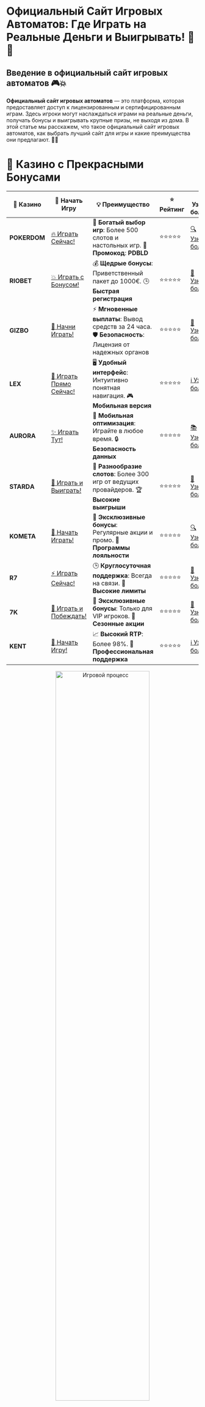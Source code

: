 # **Официальный Сайт Игровых Автоматов: Где Играть на Реальные Деньги и Выигрывать! 🎰💸**

## Введение в **официальный сайт игровых автоматов** 🎮💥

**Официальный сайт игровых автоматов** — это платформа, которая предоставляет доступ к лицензированным и сертифицированным играм. Здесь игроки могут наслаждаться играми на реальные деньги, получать бонусы и выигрывать крупные призы, не выходя из дома. В этой статье мы расскажем, что такое официальный сайт игровых автоматов, как выбрать лучший сайт для игры и какие преимущества они предлагают. 🚀🎯

# 🌟 Казино с Прекрасными Бонусами

| 🎲 **Казино** | 🔗 **Начать Игру** | 💡 **Преимущество** | ⭐ **Рейтинг** | 🔗 **Узнать больше** | 🆕 **Новая информация** |
|--------------|---------------------|---------------------|----------------|----------------------|-------------------------|
| **POKERDOM**  | [🔥 Играть Сейчас!](https://brandplay.link/4k77v2yx) | 🎉 **Богатый выбор игр**: Более 500 слотов и настольных игр. 🎁 **Промокод**: **PDBLD** | ⭐⭐⭐⭐⭐ | [🔍 Узнать больше](https://brandplay.link/4k77v2yx) | 🏆 **Победители турниров** получают эксклюзивные подарки! |
| **RIOBET**    | [💥 Играть с Бонусом!](https://brandplay.link/7xBLTPyj) | 💰 **Щедрые бонусы**: Приветственный пакет до 1000€. 🕒 **Быстрая регистрация** | ⭐⭐⭐⭐⭐ | [📖 Узнать больше](https://brandplay.link/7xBLTPyj) | 💬 **Поддержка 24/7** для комфортной игры в любое время! |
| **GIZBO**     | [🚀 Начни Играть!](https://brandplay.link/bprXw4YV) | ⚡ **Мгновенные выплаты**: Вывод средств за 24 часа. 🛡️ **Безопасность**: Лицензия от надежных органов | ⭐⭐⭐⭐⭐ | [📝 Узнать больше](https://brandplay.link/bprXw4YV) | 🔒 **SSL-шифрование** для максимальной безопасности данных игроков. |
| **LEX**       | [💎 Играть Прямо Сейчас!](https://brandplay.link/zW4hdDFV) | 🖥️ **Удобный интерфейс**: Интуитивно понятная навигация. 🎮 **Мобильная версия** | ⭐⭐⭐⭐⭐ | [ℹ️ Узнать больше](https://brandplay.link/zW4hdDFV) | 📱 **Поддержка всех мобильных устройств** для удобства игры в любом месте. |
| **AURORA**    | [✨ Играть Тут!](https://10trafic-stat2.com/click/668546556bcc6313411604bd/6766/13032/subaccount) | 📱 **Мобильная оптимизация**: Играйте в любое время. 🔒 **Безопасность данных** | ⭐⭐⭐⭐⭐ | [📚 Узнать больше](https://10trafic-stat2.com/click/668546556bcc6313411604bd/6766/13032/subaccount) | 🌍 **Международная лицензия** на деятельность в разных странах. |
| **STARDА**    | [🎉 Играть и Выиграть!](https://brandplay.link/fB7xwRFL) | 🎰 **Разнообразие слотов**: Более 300 игр от ведущих провайдеров. 🏆 **Высокие выигрыши** | ⭐⭐⭐⭐⭐ | [🔎 Узнать больше](https://brandplay.link/fB7xwRFL) | 🎉 **Ежемесячные турниры** с крупными призами! |
| **KOMETA**    | [🎁 Начать Играть!](https://brandplay.link/8ZymQJV8) | 🎁 **Эксклюзивные бонусы**: Регулярные акции и промо. 🔄 **Программы лояльности** | ⭐⭐⭐⭐⭐ | [🔍 Узнать больше](https://brandplay.link/8ZymQJV8) | 🌟 **Персонализированные предложения** для долгосрочных игроков. |
| **R7**        | [⚡ Играть Сейчас!](https://brandplay.link/bMd3Yjsw) | 🕒 **Круглосуточная поддержка**: Всегда на связи. 💸 **Высокие лимиты** | ⭐⭐⭐⭐⭐ | [📖 Узнать больше](https://brandplay.link/bMd3Yjsw) | 🎯 **Рейтинг игроков** для лучших участников. |
| **7K**        | [🎯 Играть и Побеждать!](https://brandplay.link/BvQyFShp) | 🌟 **Эксклюзивные бонусы**: Только для VIP игроков. 🎉 **Сезонные акции** | ⭐⭐⭐⭐⭐ | [📝 Узнать больше](https://brandplay.link/BvQyFShp) | 🥇 **Особые привилегии** для постоянных игроков. |
| **KENT**      | [🔑 Начать Игру!](https://brandplay.link/Fv2WP3js) | 📈 **Высокий RTP**: Более 98%. 💼 **Профессиональная поддержка** | ⭐⭐⭐⭐⭐ | [ℹ️ Узнать больше](https://brandplay.link/Fv2WP3js) | 💬 **Поддержка на нескольких языках** для удобства игроков. |

<div align="center"> <img src="https://i.pinimg.com/originals/1d/b3/25/1db325483acbe642c6d4e6fdd73a4988.gif" alt="Игровой процесс" width="70%"> </div>
---

# 🚀 Быстрые Выигрыши и Поддержка

| 🎲 **Казино** | 🔗 **Начать Игру** | 💡 **Преимущество** | ⭐ **Рейтинг** | 🔗 **Узнать больше** | 🆕 **Новая информация** |
|--------------|---------------------|---------------------|----------------|----------------------|-------------------------|
| **GAMA**      | [🎯 Играть Прямо Сейчас!](https://brandplay.link/j6NMKsDz) | 🔍 **Интуитивный интерфейс**: Легкость использования. 🏅 **Престижные турниры** | ⭐⭐⭐⭐☆ | [🔎 Узнать больше](https://brandplay.link/j6NMKsDz) | 🏆 **Турниры с большими призами** каждый месяц. |
| **ONION**     | [💥 Играть и Выигрывать!](https://brandplay.link/zBGRVpQ9) | 🤑 **Низкие ставки**: Идеально для начинающих. 🔄 **Быстрые выводы** | ⭐⭐⭐⭐☆ | [🔍 Узнать больше](https://brandplay.link/zBGRVpQ9) | 🎮 **Казино для новичков** с простыми правилами. |
| **ЧЕМПИОН**   | [🏅 Играть в Турнире!](https://temon-gter.cfd/go/lRq?p80412p304504pcc44t17455) | 🏅 **Лояльная программа**: Награды за активность. 🎁 **Ежемесячные бонусы** | ⭐⭐⭐⭐☆ | [📖 Узнать больше](https://temon-gter.cfd/go/lRq?p80412p304504pcc44t17455) | 🥇 **Турниры и лояльность** — каждый шаг вознаграждается. |
| **VAVADA**    | [🚀 Играть Без Ожидания!](https://vavadapartner.pro/?promo=ea5c9275-6854-4505-94fc-95ab18221945-linkb2) | 🚀 **Быстрая регистрация**: Начните играть мгновенно. 🔐 **Безопасные транзакции** | ⭐⭐⭐⭐☆ | [📝 Узнать больше](https://vavadapartner.pro/?promo=ea5c9275-6854-4505-94fc-95ab18221945-linkb2) | 🏆 **Программа для новых игроков** с бонусами за регистрацию. |
| **FRIENDS**   | [🎉 Играть и Развлекаться!](https://gofriends.mba/linkb2) | 🤝 **Социальные игры**: Играйте с друзьями. 🌐 **Мультиплатформенность** | ⭐⭐⭐⭐☆ | [ℹ️ Узнать больше](https://gofriends.mba/linkb2) | 🎮 **Играйте с друзьями** и зарабатывайте бонусы за совместные действия. |
| **1WIN**      | [⚡ Играть и Выигрывать!](https://brandplay.link/smXVpBbG) | 🏆 **Спортивные ставки**: Широкий выбор видов спорта. 💵 **Высокие коэффициенты** | ⭐⭐⭐⭐☆ | [📚 Узнать больше](https://brandplay.link/smXVpBbG) | ⚽ **Бонусы на спортивные ставки** для активных игроков. |
| **DRIP**      | [💥 Играть Сразу!](https://drp-ircp01.com/c07e6a3db) | 🌐 **Инновационные игры**: Новейшие игровые технологии. 🛡️ **Высокая безопасность** | ⭐⭐⭐⭐☆ | [🔎 Узнать больше](https://drp-ircp01.com/c07e6a3db) | 🔧 **Инновационные функции** для удобства игры. |
| **JOYCASINO** | [🎰 Играть И Побеждать!](https://rpc30.call2me.pro/?/ru/registration?apkpop=0&partner=p24970p3291217pc98f) | 🎁 **Приятные бонусы**: Ежедневные акции и подарки. 🕹️ **Разнообразие игр** | ⭐⭐⭐⭐☆ | [🔍 Узнать больше](https://rpc30.call2me.pro/?/ru/registration?apkpop=0&partner=p24970p3291217pc98f) | 🎉 **Щедрые фриспины** для новых игроков. |
| **PLAYFORTUNA** | [🔥 Играть С Бонусом!](https://fortunapromo.net/alt/playfortuna/registration?0dc4a9362a71feb7e3f165fb8e766f70) | 🎉 **Регулярные акции**: Бонусы, фриспины и многое другое. 🏅 **Турниры** | ⭐⭐⭐⭐☆ | [📚 Узнать больше](https://fortunapromo.net/alt/playfortuna/registration?0dc4a9362a71feb7e3f165fb8e766f70) | 🎯 **Выгодные предложения** на популярные игры. |
| **SYKAA**     | [💸 Играть Сейчас!](https://s-two-way.com/?source=linkb2&pid=30697) | 💸 **Доступные ставки**: Идеально для новичков. 🎁 **Щедрые бонусы** | ⭐⭐⭐⭐☆ | [🔍 Узнать больше](https://s-two-way.com/?source=linkb2&pid=30697) | 💥 **Акции с большими бонусами** для новичков и опытных игроков. |

<div align="center"> <img src="https://schaeffers-cdn.s3.amazonaws.com/images/default-source/schaeffers-cdn-images/default-images/sectors/bigstock-casino-gambling-concept-with-f-369012793.jpg?sfvrsn=493ad806_4" alt="Игровой процесс" width="70%"> </div>
---

# 💸 Казино с Привлекательными Программами Лояльности

| 🎲 **Казино** | 🔗 **Начать Игру** | 💡 **Преимущество** | ⭐ **Рейтинг** | 🔗 **Узнать больше** | 🆕 **Новая информация** |
|--------------|---------------------|---------------------|----------------|----------------------|-------------------------|
| **KOMETA**    | [🎯 Начни Играть!](https://brandplay.link/8ZymQJV8) | 🎁 **Эксклюзивные бонусы**: Регулярные акции и промо. 🔄 **Программы лояльности** | ⭐⭐⭐⭐⭐ | [🔍 Узнать больше](https://brandplay.link/8ZymQJV8) | 🌟 **Персонализированные предложения** для долгосрочных игроков. |
| **1Xslots**   | [🏅 Играть Прямо Сейчас!](https://brandplay.link/hSB1khtr) | 🎉 **Множество акций**: Еженедельные бонусы и турниры. 🛡️ **Безопасность** | ⭐⭐⭐⭐⭐ | [📚 Узнать больше](https://brandplay.link/hSB1khtr) | 🏅 **Награды за активность**: участники программы лояльности получают специальные привилегии. |
| **R7**        | [🚀 Играть Сейчас!](https://brandplay.link/bMd3Yjsw) | 🕒 **Круглосуточная поддержка**: Всегда на связи. 💸 **Высокие лимиты** | ⭐⭐⭐⭐⭐ | [📖 Узнать больше](https://brandplay.link/bMd3Yjsw) | 💬 **VIP-поддержка** для постоянных игроков с приоритетом. |

<div align="center"> <img src="https://i.pinimg.com/originals/1d/b3/25/1db325483acbe642c6d4e6fdd73a4988.gif" alt="Игровой процесс" width="70%"> </div>
---

---

## Что такое **официальный сайт игровых автоматов**? 🧐💡

**Официальный сайт игровых автоматов** — это интернет-ресурс, где представлены только лицензированные и сертифицированные игровые автоматы. Такие сайты предлагают игрокам безопасную среду для игры с настоящими ставками и возможностью получения реальных выигрышей. Кроме того, они гарантируют честность игры и защиту данных пользователей. 🎰💥

### Основные характеристики **официального сайта игровых автоматов** 📝✅

1. **Лицензия и безопасность**: Официальные сайты имеют лицензии от авторитетных регуляторов, что гарантирует безопасность данных и честность игр.
2. **Широкий выбор слотов**: На официальных сайтах представлены игровые автоматы от ведущих провайдеров с различными темами и бонусами.
3. **Бонусы и акции**: Множество бонусных предложений для игроков, таких как приветственные бонусы, бесплатные спины и акции.
4. **Методы пополнения и вывода средств**: Официальные сайты предлагают безопасные способы пополнения счета и вывода средств, включая банковские карты, электронные кошельки и криптовалюты.

---

## Преимущества **официального сайта игровых автоматов** 🏅💰

### 1. **Безопасность и честность игры** 🔒💡

Игры на **официальных сайтах игровых автоматов** проходят регулярную сертификацию и проверки, что гарантирует их честность. Также, такие сайты используют современные технологии шифрования для защиты данных пользователей.

### 2. **Щедрые бонусы и акции** 🎁🎉

На официальных сайтах часто предлагаются бонусы за регистрацию, бесплатные спины и другие привилегии для новых игроков. Эти бонусы помогают увеличить банкролл и дают больше шансов на выигрыш.

### 3. **Широкий выбор игровых автоматов** 🎰🌟

**Официальный сайт игровых автоматов** предлагает широкий ассортимент игр от самых популярных провайдеров, таких как **NetEnt**, **Microgaming**, **Play’n GO** и других. Вы найдете слоты на любой вкус: классические, видеослоты, слоты с прогрессивными джекпотами и многими другими функциями.

### 4. **Простой и удобный интерфейс** 🖥️📱

Официальные сайты игровых автоматов обычно имеют удобный и интуитивно понятный интерфейс. Вы можете легко найти нужные игры, а также пользоваться фильтрами для сортировки слотов по различным критериям.

---

## Как выбрать **официальный сайт игровых автоматов**? 🏆🎰

### 1. **Проверка лицензии и репутации** 🏢🌐

Перед тем как начать играть, убедитесь, что сайт имеет действующую лицензию от авторитетного регулятора, например, Malta Gaming Authority или UK Gambling Commission. Это гарантирует, что сайт работает по международным стандартам безопасности.

### 2. **Репутация и отзывы игроков** 📝⭐

Проверьте отзывы других игроков о сайте. Хорошая репутация и положительные отзывы говорят о том, что сайт предлагает качественные услуги и честные игры.

### 3. **Выбор слотов и провайдеров** 🎮💎

Ищите сайты, которые предлагают слоты от известных провайдеров с высокими RTP (возврат игроку). Это обеспечит вам лучшие шансы на выигрыш и качественные игры.

### 4. **Условия бонусов и акций** 📜🎁

Проверьте условия бонусов на сайте. Иногда казино предлагают заманчивые бонусы, но с высокими требованиями по отыгрышу. Выбирайте сайты с прозрачными условиями.

---

## Где найти **официальный сайт игровых автоматов**? 🏅💡

### 1. **Pokerdom** 🏆🎰

- **Лицензия**: Curacao eGaming
- **Особенности**: Приветственные бонусы, турниры и фриспины на слоты.
- **Методы пополнения**: Банковские карты, электронные кошельки, криптовалюты.

#### Преимущества:
- Большой выбор игровых автоматов.
- Частые акции и бонусы для игроков.
- Быстрые выплаты и безопасность данных.

---

### 2. **Riobet** 🎲💎

- **Лицензия**: Malta Gaming Authority
- **Особенности**: Множество слотов, прогрессивные джекпоты, бонусы за регистрацию.
- **Методы пополнения**: Visa, MasterCard, Skrill, Neteller.

#### Преимущества:
- Регулярные акции и бонусы без депозита.
- Высокие RTP на популярных слотах.
- Простой интерфейс и быстрая регистрация.

---

### 3. **Gizbo** 💸🎉

- **Лицензия**: UK Gambling Commission
- **Особенности**: Простой и удобный сайт, фриспины на популярные слоты.
- **Методы пополнения**: Банковские карты, электронные кошельки.

#### Преимущества:
- Множество предложений для новых игроков.
- Простой интерфейс и быстрые выплаты.
- Регулярные бонусы и акции.

---

### 4. **LEX** 🌟🎰

- **Лицензия**: Curacao eGaming
- **Особенности**: Множество бонусных предложений, поддержка криптовалют.
- **Методы пополнения**: Visa, MasterCard, Skrill.

#### Преимущества:
- Удобный интерфейс и быстрые выплаты.
- Высокие лимиты на депозиты и выводы.
- Множество игр от ведущих провайдеров.

---

### 5. **Aurora** 🏅💎

- **Лицензия**: Malta Gaming Authority
- **Особенности**: Привлекательные бонусы, мобильная версия сайта.
- **Методы пополнения**: PayPal, Visa, MasterCard.

#### Преимущества:
- Щедрые бонусы на депозиты.
- Простой и интуитивно понятный интерфейс.
- Высокие RTP на слоты и настольные игры.

---

### 6. **Starda** ✨🎰

- **Лицензия**: Curacao eGaming
- **Особенности**: Поддержка криптовалют, бонусы без депозита.
- **Методы пополнения**: Электронные кошельки, криптовалюты.

#### Преимущества:
- Быстрая обработка выплат.
- Множество акций и бонусов для постоянных игроков.
- Высокие лимиты на депозиты и выводы.

---

## Заключение: Играйте на **официальном сайте игровых автоматов** и выигрывайте без риска! 🎉💰

**Официальный сайт игровых автоматов** — это отличная возможность играть на реальные деньги в безопасной среде. Выбирайте проверенные казино с хорошей репутацией, получайте бонусы и наслаждайтесь азартом! Пусть удача будет на вашей стороне! 🍀🎰

---

## Часто задаваемые вопросы (FAQ) ❓📚

### 1. Что такое **официальный сайт игровых автоматов**? 🎰💸

**Официальный сайт игровых автоматов** — это лицензированная платформа, где представлены игровые автоматы с реальными ставками. Эти сайты гарантируют честность и безопасность игры.

### 2. Как выбрать **официальный сайт игровых автоматов**? 🧐💡

При выборе важно обратить внимание на лицензии, отзывы игроков, выбор слотов, бонусные предложения и методы пополнения и вывода средств.

### 3. Какие преимущества у **официального сайта игровых автоматов**? 🏅🎮

Преимущества включают безопасность, честность игр, щедрые бонусы и акционные предложения, широкий выбор игр и удобство пополнения и вывода средств.

### 4. Где найти **официальный сайт игровых автоматов**? 🏆🎰

Вы можете найти такие сайты, исследуя рейтинги и обзоры на специализированных платформах, которые предлагают только лицензированные и проверенные онлайн-казино.

